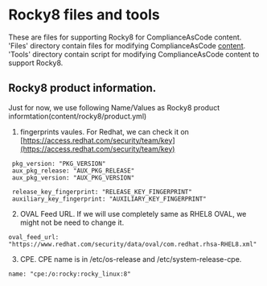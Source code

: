 # Rocky8 files and tools
These are files for supporting Rocky8 for ComplianceAsCode content. 'Files' directory contain files for modifying ComplianceAsCode [content](https://github.com/ComplianceAsCode/content). 'Tools' directory contain script for modifying ComplianceAsCode content to support Rocky8.

## Rocky8 product information.
Just for now, we use following Name/Values as Rocky8 product informtation(content/rocky8/product.yml)

1. fingerprints vaules. For Redhat, we can check it on [https://access.redhat.com/security/team/key](https://access.redhat.com/security/team/key)
```pkg_release: "PKG_RELASE"
 pkg_version: "PKG_VERSION"
 aux_pkg_release: "AUX_PKG_RELEASE"
 aux_pkg_version: "AUX_PKG_VERSION"
 
 release_key_fingerprint: "RELEASE_KEY_FINGERPRINT"
 auxiliary_key_fingerprint: "AUXILIARY_KEY_FINGERPRINT"
```

2. OVAL Feed URL. If we will use completely same as RHEL8 OVAL, we might not be need to change it.
```
oval_feed_url: "https://www.redhat.com/security/data/oval/com.redhat.rhsa-RHEL8.xml"
```

3. CPE. CPE name is in /etc/os-release and /etc/system-release-cpe.
```
name: "cpe:/o:rocky:rocky_linux:8"
```
